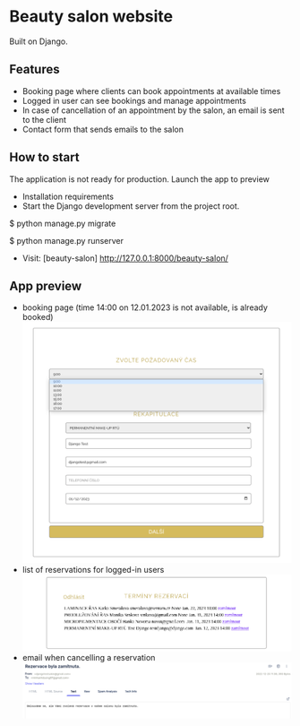 # Beauty salon website
Built on Django.

## Features
- Booking page where clients can book appointments at available times
- Logged in user can see bookings and manage appointments
- In case of cancellation of an appointment by the salon, an email is sent to the client
- Contact form that sends emails to the salon


## How to start
The application is not ready for production.
Launch the app to preview
- Installation requirements
- Start the Django development server from the project root.

$ python manage.py migrate

$ python manage.py runserver
- Visit: [beauty-salon] http://127.0.0.1:8000/beauty-salon/


## App preview
- booking page (time 14:00 on 12.01.2023 is not available, is already booked)
 ![](screenshots/reserve.png)
- list of reservations for logged-in users
 ![](screenshots/reservationslist.png)
- email when cancelling a reservation
 ![](screenshots/email.png)
